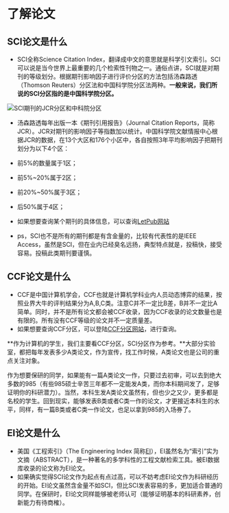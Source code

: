 # 了解论文

## SCI论文是什么

- SCI全称Science Citation Index，翻译成中文的意思就是科学引文索引。SCI可以说是当今世界上最重要的几个检索性刊物之一。通俗点讲，SCI就是对期刊的等级划分。根据期刊影响因子进行评价分区的方法包括汤森路透（Thomson Reuters）分区法和中国科学院分区法两种。**一般来说，我们所说的SCI分区指的是中国科学院分区。**

![SCI期刊的JCR分区和中科院分区](https://jhfaoisehoiew.oss-cn-beijing.aliyuncs.com/img/SCI期刊的JCR分区和中科院分区.png)

-  汤森路透每年出版一本《期刊引用报告》（Journal Citation Reports，简称JCR）。JCR对期刊的影响因子等指数加以统计。中国科学院文献情报中心根据JCR的数据，在13个大区和176个小区中，各自按照3年平均影响因子把期刊划分为以下4个区：
  - 前5%的数量属于1区；
  - 前5%~20%属于2区；
  - 前20%~50%属于3区；
  - 后50%属于4区；

- 如果想要查询某个期刊的具体信息，可以查询[LetPub网站](https://letpub.com.cn/index.php?page=journalapp&view=search)
- ps，SCI也不是所有的期刊都是有含金量的，比较有代表性的是IEEE Access，虽然是SCI，但在业内已经臭名远扬，典型特点就是，投稿快，接受容易。投稿此类期刊要谨慎。



## CCF论文是什么

- CCF是中国计算机学会，CCF也就是计算机学科业内人员动态博弈的结果，按照业界大牛的评判结果分为A,B,C类。注意C并不一定比B差，B并不一定比A简单。同时，并不是所有论文都会被CCF收录，因为CCF收录的论文数量也是有限的。所有没有CCF等级的论文并不一定质量差。
- 如果想要查询CCF分区，可以登陆[CCF分区网站](https://ccf.atom.im/)，进行查询。



**作为计算机的学生，我们主要看CCF分区，SCI分区作为参考。**大部分实验室，都把每年发表多少A类论文，作为宣传，找工作时候，A类论文也是公司的重点关注对象。

作为想要保研的同学，如果能有一篇A类论文一作，只要过去初审，可以去到绝大多数的985（有些985硕士辛苦三年都不一定能发A类，而你本科期间发了，足够证明你的科研潜力）。当然，本科生发A类论文虽然有，但也少之又少，更多都是名校的学生。回到现实，能够发表B类或者C类一作的论文，才更接近本科生的水平，同样，有一篇B类或者C类一作论文，也足以拿到985的入场券了。



## EI论文是什么

- 美国《工程索引》（The Engineering Index 简称[EI](http://www.ei-istp.com/)），EI虽然名为“索引”实为文摘（ABSTRACT），是一种著名的多学科性的工程文献检索工具。被EI数据库收录的论文称为EI论文。
- 如果确实觉得SCI论文作为起点有点过高，可以不妨考虑EI论文作为科研经历的开始。EI论文虽然含金量不如SCI，但比SCI发表容易的多，更加适合普通的同学。在保研时，EI论文同样能够被老师认可（能够证明基本的科研素养，创新能力有待商榷）。